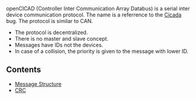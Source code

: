 openCICAD (Controller Inter Communication Array Databus) is a serial inter device communication protocol. The name is a referrence to the [Cicada](http://en.wikipedia.org/wiki/Cicada) bug. The protocol is similar to CAN.

* The protocol is decentralized.
* There is no master and slave concept.
* Messages have IDs not the devices.
* In case of a collision, the priority is given to the message with lower ID.

## Contents
* [Message Structure](https://github.com/amstan/openCICAD/wiki/Message-Structure)
* [CRC](https://github.com/amstan/openCICAD/wiki/CRC)